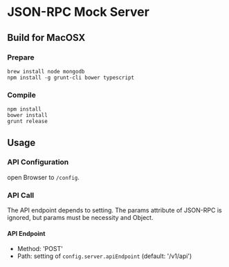 # JSON-RPC Mock Server

## Build for MacOSX

### Prepare

    brew install node mongodb
    npm install -g grunt-cli bower typescript

### Compile

    npm install
    bower install
    grunt release


## Usage

### API Configuration

open Browser to `/config`.

### API Call

The API endpoint depends to setting.
The params attribute of JSON-RPC is ignored, but params must be necessity and Object. 

#### API Endpoint

* Method: 'POST'
* Path: setting of `config.server.apiEndpoint` (default: '/v1/api')
